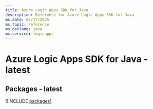 ```yaml
---
title: Azure Logic Apps SDK for Java
description: Reference for Azure Logic Apps SDK for Java
ms.date: 07/17/2025
ms.topic: reference
ms.devlang: java
ms.service: logicapps
---
```

# Azure Logic Apps SDK for Java - latest
## Packages - latest
[!INCLUDE [packages](logic-apps-index.md)]